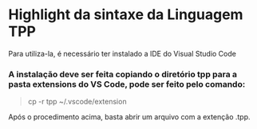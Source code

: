# Highlight da sintaxe da Linguagem TPP

Para utiliza-la, é necessário ter instalado a IDE do Visual Studio Code

### A instalação deve ser feita copiando o diretório tpp para a pasta extensions do VS Code, pode ser feito pelo comando:

> cp -r tpp ~/.vscode/extension

Após o procedimento acima, basta abrir um arquivo com a extenção .tpp.
